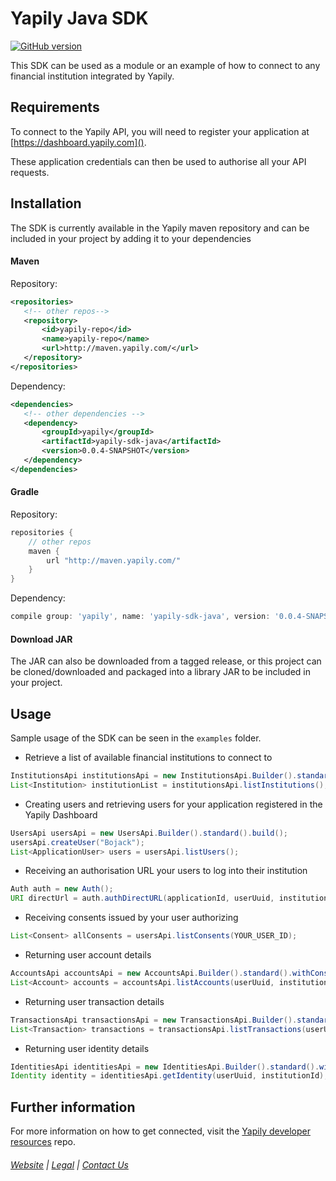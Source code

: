 # Yapily Java SDK
[![GitHub version](https://d25lcipzij17d.cloudfront.net/badge.svg?id=gh&type=6&v=0.0.33&x2=0)](http://badge.fury.io/gh/boennemann%2Fbadges)

This SDK can be used as a module or an example of how to connect
to any financial institution integrated by Yapily.

## Requirements

To connect to the Yapily API, you will need to register your 
application at [https://dashboard.yapily.com]().

These application credentials can then be used to authorise all
your API requests.

## Installation

The SDK is currently available in the Yapily maven repository and 
can be included in your project 
by adding it to your dependencies

#### Maven

Repository:

```xml
<repositories>
   <!-- other repos-->
   <repository>
       <id>yapily-repo</id>
       <name>yapily-repo</name>
       <url>http://maven.yapily.com/</url>
   </repository>
</repositories>
```

Dependency:

```xml
<dependencies>
   <!-- other dependencies -->
   <dependency>
       <groupId>yapily</groupId>
       <artifactId>yapily-sdk-java</artifactId>
       <version>0.0.4-SNAPSHOT</version>
   </dependency>
</dependencies>
```

#### Gradle

Repository:

```groovy
repositories {
    // other repos
    maven {
        url "http://maven.yapily.com/"
    }
}
```

Dependency:

```groovy
compile group: 'yapily', name: 'yapily-sdk-java', version: '0.0.4-SNAPSHOT'
```

#### Download JAR

The JAR can also be downloaded from a tagged release, 
or this project can be cloned/downloaded and packaged into a 
library JAR to be included in your project.

## Usage

Sample usage of the SDK can be seen in the `examples` folder.

- Retrieve a list of available financial institutions to connect to

```java
InstitutionsApi institutionsApi = new InstitutionsApi.Builder().standard().build();
List<Institution> institutionList = institutionsApi.listInstitutions();
```

- Creating users and retrieving users for your application registered in the Yapily Dashboard
```java
UsersApi usersApi = new UsersApi.Builder().standard().build();
usersApi.createUser("Bojack");
List<ApplicationUser> users = usersApi.listUsers();
```

- Receiving an authorisation URL your users to log into their institution

```java
Auth auth = new Auth();
URI directUrl = auth.authDirectURL(applicationId, userUuid, institutionId, YOUR_CALLBACK_URL, "account");
```

- Receiving consents issued by your user authorizing
```java
List<Consent> allConsents = usersApi.listConsents(YOUR_USER_ID);
```
 
- Returning user account details

```java
AccountsApi accountsApi = new AccountsApi.Builder().standard().withConsentToken(YOUR_CONSENT_TOKEN).build();
List<Account> accounts = accountsApi.listAccounts(userUuid, institutionId);
```

- Returning user transaction details

```java
TransactionsApi transactionsApi = new TransactionsApi.Builder().standard().withConsentToken(YOUR_CONSENT_TOKEN).build();
List<Transaction> transactions = transactionsApi.listTransactions(userUuid, accountId, institutionId);
```

- Returning user identity details
```java
IdentitiesApi identitiesApi = new IdentitiesApi.Builder().standard().withConsentToken(YOUR_CONSENT_TOKEN).build();
Identity identity = identitiesApi.getIdentity(userUuid, institutionId);
```

## Further information

For more information on how to get connected, visit the
[Yapily developer resources](https://github.com/yapily/developer-resources) repo.

###### [Website](https://yapily.com) | [Legal](https://yapily.com/legal-policies) | [Contact Us](mailto:info@yapily.com) 

